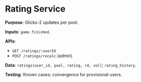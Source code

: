 # Rating Service

**Purpose**: Glicko-2 updates per pool.

**Inputs**: `game.finished`.

**APIs**:
- `GET /ratings/:userId`
- `POST /ratings/recalc` (admin)

**Data**: `ratings(user_id, pool, rating, rd, vol)`; `rating_history`.

**Testing**: Known cases; convergence for provisional users.
